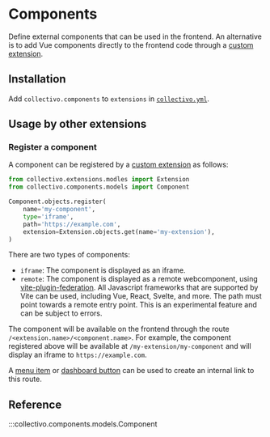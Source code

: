 # Components

Define external components that can be used in the frontend. An alternative is to add Vue components directly to the frontend code through a [custom extension](../development.md#develop-custom-extensions).

## Installation

Add `collectivo.components` to `extensions` in [`collectivo.yml`](../reference.md#settings).

## Usage by other extensions

### Register a component

A component can be registered by a [custom extension](../development.md#develop-custom-extensions) as follows:

```python
from collectivo.extensions.modles import Extension
from collectivo.components.models import Component

Component.objects.register(
    name='my-component',
    type='iframe',
    path='https://example.com',
    extension=Extension.objects.get(name='my-extension'),
)
```

There are two types of components:

- `iframe`: The component is displayed as an iframe.
- `remote`: The component is displayed as a remote webcomponent, using [vite-plugin-federation](https://github.com/originjs/vite-plugin-federation). All Javascript frameworks that are supported by Vite can be used, including Vue, React, Svelte, and more. The path must point towards a remote entry point. This is an experimental feature and can be subject to errors.

The component will be available on the frontend through the route `/<extension.name>/<component.name>`. For example, the component registered above will be available at `/my-extension/my-component` and will display an iframe to `https://example.com`.

A [menu item](menus.md) or [dashboard button](dashboard.md) can be used to create an internal link to this route.

## Reference

:::collectivo.components.models.Component
